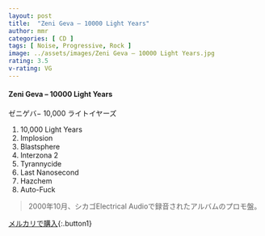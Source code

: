 ```yaml
---
layout: post
title:  "Zeni Geva – 10000 Light Years"
author: mmr
categories: [ CD ]
tags: [ Noise, Progressive, Rock ]
image: ../assets/images/Zeni Geva – 10000 Light Years.jpg
rating: 3.5
v-rating: VG
---
```


#### Zeni Geva – 10000 Light Years

ゼニゲバ− 10,000 ライトイヤーズ

1. 10,000 Light Years
2. Implosion
3. Blastsphere
4. Interzona 2
5. Tyrannycide
6. Last Nanosecond
7. Hazchem
8. Auto-Fuck

> 2000年10月、シカゴElectrical Audioで録音されたアルバムのプロモ盤。

[メルカリで購入](https://jp.mercari.com/item/m23225529130){:.button1}


